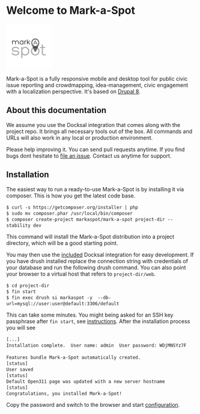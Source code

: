 # Welcome to Mark-a-Spot
![Logo](img/logo.png)

Mark-a-Spot is a fully responsive mobile and desktop tool for public civic issue reporting and crowdmapping, idea-management, civic engagement with a localization perspective. It's based on [Drupal 8](https://drupal.org).

## About this documentation

We assume you use the Docksal integration that comes along with the project repo. It brings all necessary tools out of the box. All commands and URLs will also work in any local or production environment.

Please help improving it. You can send pull requests anytime. If you find bugs dont hesitate to [file an issue](https://github.com/markaspot/mark-a-spot/issues). Contact us anytime for support.

## Installation

The easiest way to run a ready-to-use Mark-a-Spot is by installing it via composer. This is how you get the latest code base. 

```
$ curl -s https://getcomposer.org/installer | php
$ sudo mv composer.phar /usr/local/bin/composer
$ composer create-project markaspot/mark-a-spot project-dir --stability dev
```

This command will install the Mark-a-Spot distribution into a project directory, which will be a good starting point.

You may then use the [included](https://github.com/markaspot/mark-a-spot/tree/master/.docksal) Docksal integration for easy development.
If you have drush installed replace the connection string with credentials of your database and run the following drush command. You can also point your browser to a virtual host that refers to `project-dir/web`.


```
$ cd project-dir
$ fin start
$ fin exec drush si markaspot -y  --db-url=mysql://user:user@default:3306/default
```
This can take some minutes. You might being asked for an SSH key passphrase after `fin start`, see [instructions](http://docksal.readthedocs.io/en/master/getting-started/project-setup/). After the installation process you will see 

```
[...] 
Installation complete.  User name: admin  User password: WDjMNSYz7F            

Features bundle Mark-a-Spot automatically created.                                                                                                              [status]
User saved                                                                                                                                                      [status]
Default Open311 page was updated with a new server hostname                                                                                                     [status]
Congratulations, you installed Mark-a-Spot!
```

Copy the password and switch to the browser and start [configuration](configuration.md). 
